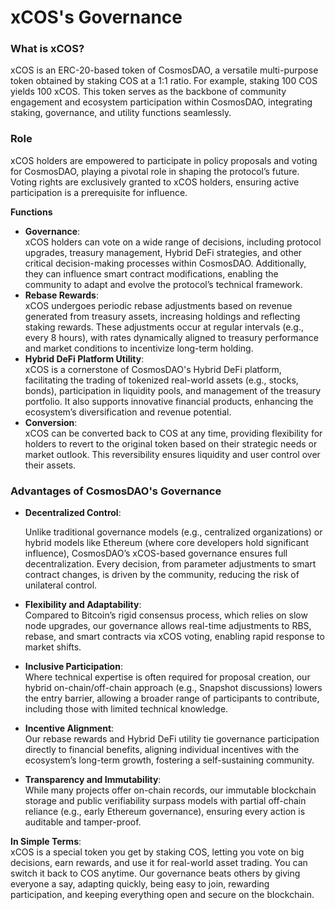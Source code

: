 # xCOS's Governance

### What is xCOS?

xCOS is an ERC-20-based token of CosmosDAO, a versatile multi-purpose token obtained by staking COS at a 1:1 ratio. For example, staking 100 COS yields 100 xCOS. This token serves as the backbone of community engagement and ecosystem participation within CosmosDAO, integrating staking, governance, and utility functions seamlessly.



### **Role**

xCOS holders are empowered to participate in policy proposals and voting for CosmosDAO, playing a pivotal role in shaping the protocol’s future. Voting rights are exclusively granted to xCOS holders, ensuring active participation is a prerequisite for influence.

**Functions**

* **Governance**:\
  xCOS holders can vote on a wide range of decisions, including protocol upgrades, treasury management, Hybrid DeFi strategies, and other critical decision-making processes within CosmosDAO. Additionally, they can influence smart contract modifications, enabling the community to adapt and evolve the protocol’s technical framework.
* **Rebase Rewards**:\
  xCOS undergoes periodic rebase adjustments based on revenue generated from treasury assets, increasing holdings and reflecting staking rewards. These adjustments occur at regular intervals (e.g., every 8 hours), with rates dynamically aligned to treasury performance and market conditions to incentivize long-term holding.
* **Hybrid DeFi Platform Utility**:\
  xCOS is a cornerstone of CosmosDAO's Hybrid DeFi platform, facilitating the trading of tokenized real-world assets (e.g., stocks, bonds), participation in liquidity pools, and management of the treasury portfolio. It also supports innovative financial products, enhancing the ecosystem’s diversification and revenue potential.
* **Conversion**:\
  xCOS can be converted back to COS at any time, providing flexibility for holders to revert to the original token based on their strategic needs or market outlook. This reversibility ensures liquidity and user control over their assets.



### **Advantages of CosmosDAO's Governance**&#x20;

*   **Decentralized Control**:&#x20;

    Unlike traditional governance models (e.g., centralized organizations) or hybrid models like Ethereum (where core developers hold significant influence), CosmosDAO’s xCOS-based governance ensures full decentralization. Every decision, from parameter adjustments to smart contract changes, is driven by the community, reducing the risk of unilateral control.
* **Flexibility and Adaptability**: \
  Compared to Bitcoin’s rigid consensus process, which relies on slow node upgrades, our governance allows real-time adjustments to RBS, rebase, and smart contracts via xCOS voting, enabling rapid response to market shifts.
* **Inclusive Participation**: \
  Where technical expertise is often required for proposal creation, our hybrid on-chain/off-chain approach (e.g., Snapshot discussions) lowers the entry barrier, allowing a broader range of participants to contribute, including those with limited technical knowledge.
* **Incentive Alignment**: \
  Our rebase rewards and Hybrid DeFi utility tie governance participation directly to financial benefits, aligning individual incentives with the ecosystem’s long-term growth, fostering a self-sustaining community.
* **Transparency and Immutability**: \
  While many projects offer on-chain records, our immutable blockchain storage and public verifiability surpass models with partial off-chain reliance (e.g., early Ethereum governance), ensuring every action is auditable and tamper-proof.

**In Simple Terms**:\
xCOS is a special token you get by staking COS, letting you vote on big decisions, earn rewards, and use it for real-world asset trading. You can switch it back to COS anytime. Our governance beats others by giving everyone a say, adapting quickly, being easy to join, rewarding participation, and keeping everything open and secure on the blockchain.
